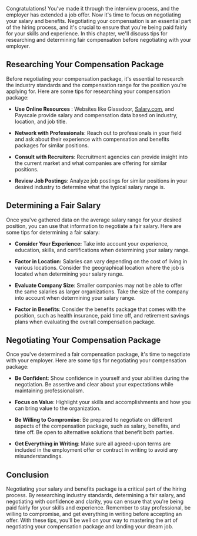 
Congratulations! You've made it through the interview process, and the employer has extended a job offer. Now it's time to focus on negotiating your salary and benefits. Negotiating your compensation is an essential part of the hiring process, and it's crucial to ensure that you're being paid fairly for your skills and experience. In this chapter, we'll discuss tips for researching and determining fair compensation before negotiating with your employer.

Researching Your Compensation Package
-------------------------------------

Before negotiating your compensation package, it's essential to research the industry standards and the compensation range for the position you're applying for. Here are some tips for researching your compensation package:

* **Use Online Resources** : Websites like Glassdoor, [Salary.com](http://Salary.com), and Payscale provide salary and compensation data based on industry, location, and job title.

* **Network with Professionals**: Reach out to professionals in your field and ask about their experience with compensation and benefits packages for similar positions.

* **Consult with Recruiters**: Recruitment agencies can provide insight into the current market and what companies are offering for similar positions.

* **Review Job Postings**: Analyze job postings for similar positions in your desired industry to determine what the typical salary range is.

Determining a Fair Salary
-------------------------

Once you've gathered data on the average salary range for your desired position, you can use that information to negotiate a fair salary. Here are some tips for determining a fair salary:

* **Consider Your Experience:** Take into account your experience, education, skills, and certifications when determining your salary range.

* **Factor in Location:** Salaries can vary depending on the cost of living in various locations. Consider the geographical location where the job is located when determining your salary range.

* **Evaluate Company Size**: Smaller companies may not be able to offer the same salaries as larger organizations. Take the size of the company into account when determining your salary range.

* **Factor in Benefits**: Consider the benefits package that comes with the position, such as health insurance, paid time off, and retirement savings plans when evaluating the overall compensation package.

Negotiating Your Compensation Package
-------------------------------------

Once you've determined a fair compensation package, it's time to negotiate with your employer. Here are some tips for negotiating your compensation package:

* **Be Confident**: Show confidence in yourself and your abilities during the negotiation. Be assertive and clear about your expectations while maintaining professionalism.

* **Focus on Value**: Highlight your skills and accomplishments and how you can bring value to the organization.

* **Be Willing to Compromise**: Be prepared to negotiate on different aspects of the compensation package, such as salary, benefits, and time off. Be open to alternative solutions that benefit both parties.

* **Get Everything in Writing**: Make sure all agreed-upon terms are included in the employment offer or contract in writing to avoid any misunderstandings.

Conclusion
----------

Negotiating your salary and benefits package is a critical part of the hiring process. By researching industry standards, determining a fair salary, and negotiating with confidence and clarity, you can ensure that you're being paid fairly for your skills and experience. Remember to stay professional, be willing to compromise, and get everything in writing before accepting an offer. With these tips, you'll be well on your way to mastering the art of negotiating your compensation package and landing your dream job.
